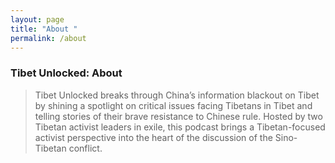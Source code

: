 ```yaml
---
layout: page
title: "About "
permalink: /about
---
```




### Tibet Unlocked: About




> Tibet Unlocked breaks through China’s information blackout on Tibet by shining a spotlight on critical issues facing Tibetans in Tibet and telling stories of their brave resistance to Chinese rule. Hosted by two Tibetan activist leaders in exile, this podcast brings a Tibetan-focused activist perspective into the heart of the discussion of the Sino-Tibetan conflict.

